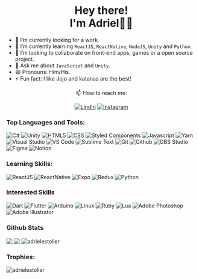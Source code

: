<h1 align="center">
  Hey there!<br>
  I'm Adriel🐱‍👤
</h1>

- 🔭 I’m currently looking for a work.
- 🌱 I’m currently learning `ReactJS`, `ReactNative`, `NodeJS`, `Unity` and `Python`.
- 👯 I’m looking to collaborate on front-end apps, games or a open source project.
- 💬 Ask me about `JavaScript` and `Unity`.
- 😄 Pronouns: Him/His.
- ⚡ Fun fact: I like Jojo and katanas are the best!

<div align="center">
  
📫 How to reach me:
<br/>  

[![LindIn](https://img.shields.io/badge/LinkedIn-0077B5?style=for-the-badge&logo=linkedin&logoColor=white)](https://www.linkedin.com/in/adrielestoller/)
[![Instagram](https://img.shields.io/badge/Instagram-E4405F?style=for-the-badge&logo=instagram&logoColor=white)](https://www.instagram.com/adrielestoller_/)

</div>

### Top Languages and Tools:
  
![C#](https://img.shields.io/badge/C%23-5C2D91?style=for-the-badge&logo=c-sharp&logoColor=white)
![Unity](https://img.shields.io/badge/Unity-000000?style=for-the-badge&logo=unity&logoColor=white)
![HTML5](https://img.shields.io/badge/HTML5-E34F26?style=for-the-badge&logo=html5&logoColor=white)
![CSS](https://img.shields.io/badge/CSS-1572B6?&style=for-the-badge&logo=css3&logoColor=white)
![Styled Components](https://img.shields.io/badge/styled--components-DB7093?style=for-the-badge&logo=styled-components&logoColor=white)
![Javascript](https://img.shields.io/badge/Javascript-f7df1e?style=for-the-badge&logo=javascript&logoColor=black)
![Yarn](https://img.shields.io/badge/yarn-%232C8EBB.svg?style=for-the-badge&logo=yarn&logoColor=white)
![Visual Studio](https://img.shields.io/badge/Visual%20Studio-5C2D91?style=for-the-badge&logo=visual-studio&logoColor=white)
![VS Code](https://img.shields.io/badge/VS%20Code-007acc?style=for-the-badge&logo=visual-studio-code&logoColor=white)
![Sublime Text](https://img.shields.io/badge/sublime_text-%23575757.svg?style=for-the-badge&logo=sublime-text&logoColor=important)
![Git](https://img.shields.io/badge/Git-f05032?style=for-the-badge&logo=git&logoColor=white)
![Github](https://img.shields.io/badge/GitHub-100000?style=for-the-badge&logo=github&logoColor=white)
![OBS Studio](https://img.shields.io/badge/OBS-302E31?style=for-the-badge&logo=obs-studio&logoColor=white)
![Figma](https://img.shields.io/badge/Figma-F24E1E?style=for-the-badge&logo=figma&logoColor=white)
![Notion](https://img.shields.io/badge/Notion-000000?style=for-the-badge&logo=notion&logoColor=white)

### Learning Skills:

![ReactJS](https://img.shields.io/badge/React-20232A?style=for-the-badge&logo=react&logoColor=61DAFB)
![ReactNative](https://img.shields.io/badge/React_Native-20232A?style=for-the-badge&logo=react&logoColor=61DAFB)
![Expo](https://img.shields.io/badge/expo-1C1E24?style=for-the-badge&logo=expo&logoColor=#D04A37)
![Redux](https://img.shields.io/badge/Redux-593D88?style=for-the-badge&logo=redux&logoColor=white)
![Python](https://img.shields.io/badge/Python-3776AB?style=for-the-badge&logo=python&logoColor=white)

### Interested Skills

![Dart](https://img.shields.io/badge/Dart-0175C2?style=for-the-badge&logo=dart&logoColor=white)
![Flutter](https://img.shields.io/badge/Flutter-02569B?style=for-the-badge&logo=flutter&logoColor=white)
![Arduino](https://img.shields.io/badge/Arduino-00979D?style=for-the-badge&logo=arduino&logoColor=white)
![Linux](https://img.shields.io/badge/linux-FCC624?style=for-the-badge&logo=linux&logoColor=white)
![Ruby](https://img.shields.io/badge/Ruby-CC342D?style=for-the-badge&logo=ruby&logoColor=white)
![Lua](https://img.shields.io/badge/lua-%232C2D72.svg?style=for-the-badge&logo=lua&logoColor=white)
![Adobe Photoshop](https://img.shields.io/badge/Adobe%20Photoshop-31A8FF?style=for-the-badge&logo=adobe-photoshop&logoColor=white)
![Adobe Illustrator](https://img.shields.io/badge/Adobe%20Illustrator-FF9A00?style=for-the-badge&logo=adobe-illustrator&logoColor=white)

### Github Stats

<img align="center" src="https://github-readme-stats.vercel.app/api/top-langs/?username=adrielestoller&theme=tokyonight" />

<img align="center" src="https://github-readme-stats.vercel.app/api?username=adrielestoller&count_private=true&show_icons=true&include_all_commits=true&theme=tokyonight" />

<img align="center" src="https://github-readme-streak-stats.herokuapp.com/?user=adrielestoller&theme=tokyonight" alt="adrielestoller" />

### Trophies:

<img src="https://github-profile-trophy.vercel.app/?username=adrielestoller&theme=tokyonight" alt="adrielestoller" />
